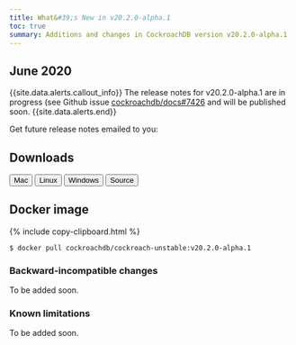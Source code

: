 ```yaml
---
title: What&#39;s New in v20.2.0-alpha.1
toc: true
summary: Additions and changes in CockroachDB version v20.2.0-alpha.1
---
```


## June 2020

{{site.data.alerts.callout_info}}
The release notes for v20.2.0-alpha.1 are in progress (see Github issue [cockroachdb/docs#7426](https://github.com/cockroachdb/docs/issues/7426) and will be published soon.
{{site.data.alerts.end}}

Get future release notes emailed to you:

<div class="hubspot-install-form install-form-1 clearfix">
    <script>
        hbspt.forms.create({
            css: '',
            cssClass: 'install-form',
            portalId: '1753393',
            formId: '39686297-81d2-45e7-a73f-55a596a8d5ff',
            formInstanceId: 1,
            target: '.install-form-1'
        });
    </script>
</div>

## Downloads

<div id="os-tabs" class="clearfix">
    <a href="https://binaries.cockroachdb.com/cockroach-v20.2.0-alpha.1.darwin-10.9-amd64.tgz"><button id="mac" data-eventcategory="mac-binary-release-notes">Mac</button></a>
    <a href="https://binaries.cockroachdb.com/cockroach-v20.2.0-alpha.1.linux-amd64.tgz"><button id="linux" data-eventcategory="linux-binary-release-notes">Linux</button></a>
    <a href="https://binaries.cockroachdb.com/cockroach-v20.2.0-alpha.1.windows-6.2-amd64.zip"><button id="windows" data-eventcategory="windows-binary-release-notes">Windows</button></a>
    <a href="https://binaries.cockroachdb.com/cockroach-v20.2.0-alpha.1.src.tgz"><button id="source" data-eventcategory="source-release-notes">Source</button></a>
</div>

## Docker image

{% include copy-clipboard.html %}
~~~ shell
$ docker pull cockroachdb/cockroach-unstable:v20.2.0-alpha.1
~~~

### Backward-incompatible changes

To be added soon.

### Known limitations

To be added soon.
